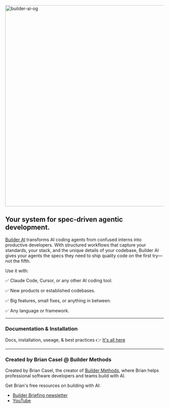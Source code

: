 <img width="1280" height="640" alt="builder-ai-og" src="https://github.com/user-attachments/assets/f70671a2-66e8-4c80-8998-d4318af55d10" />

## Your system for spec-driven agentic development.

[Builder AI](https://CodefiLabs.com/builder-ai) transforms AI coding agents from confused interns into productive developers. With structured workflows that capture your standards, your stack, and the unique details of your codebase, Builder AI gives your agents the specs they need to ship quality code on the first try—not the fifth.

Use it with:

✅ Claude Code, Cursor, or any other AI coding tool.

✅ New products or established codebases.

✅ Big features, small fixes, or anything in between.

✅ Any language or framework.

---

### Documentation & Installation

Docs, installation, useage, & best practices 👉 [It's all here](https://CodefiLabs.com/builder-ai)

---

### Created by Brian Casel @ Builder Methods

Created by Brian Casel, the creator of [Builder Methods](https://CodefiLabs.com), where Brian helps professional software developers and teams build with AI.

Get Brian's free resources on building with AI:

- [Builder Briefing newsletter](https://CodefiLabs.com)
- [YouTube](https://youtube.com/@briancasel)
